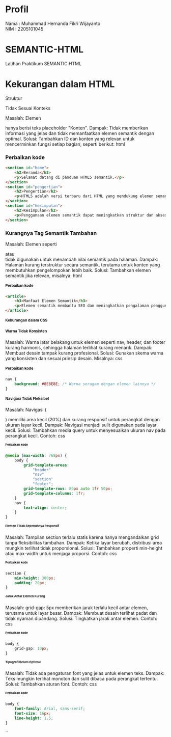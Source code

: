 # Profil
Nama    : Muhammad Hernanda Fikri Wijayanto
<br>
NIM     : 2205101045

# SEMANTIC-HTML
Latihan Praktikum SEMANTIC HTML

# Kekurangan dalam HTML
Struktur <section> Tidak Sesuai Konteks

Masalah: Elemen <section> hanya berisi teks placeholder "Konten".
Dampak: Tidak memberikan informasi yang jelas dan tidak memanfaatkan elemen semantik dengan optimal.
Solusi: Tambahkan ID dan konten yang relevan untuk mencerminkan fungsi setiap bagian, seperti berikut:
html
# Perbaikan kode
```html
<section id="home">
    <h2>Beranda</h2>
    <p>Selamat datang di panduan HTML5 semantik.</p>
</section>
<section id="pengertian">
    <h2>Pengertian</h2>
    <p>HTML5 adalah versi terbaru dari HTML yang mendukung elemen semantik.</p>
</section>
<section id="kesimpulan">
    <h2>Kesimpulan</h2>
    <p>Penggunaan elemen semantik dapat meningkatkan struktur dan aksesibilitas web.</p>
</section>
```
# Kurangnya Tag Semantik Tambahan
Masalah: Elemen seperti <article> atau <aside> tidak digunakan untuk menambah nilai semantik pada halaman.
Dampak: Halaman kurang terstruktur secara semantik, terutama untuk konten yang membutuhkan pengelompokan lebih baik.
Solusi: Tambahkan elemen semantik jika relevan, misalnya:
html
# Perbaikan kode
```html
<article>
    <h3>Manfaat Elemen Semantik</h3>
    <p>Elemen semantik membantu SEO dan meningkatkan pengalaman pengguna.</p>
</article>
```
# Kekurangan dalam CSS
# Warna Tidak Konsisten

Masalah: Warna latar belakang untuk elemen seperti nav, header, dan footer kurang harmonis, sehingga halaman terlihat kurang menarik.
Dampak: Membuat desain tampak kurang profesional.
Solusi: Gunakan skema warna yang konsisten dan sesuai prinsip desain. Misalnya:
css

# Perbaikan kode
```css
nav {
    background: #8E8E8E; /* Warna seragam dengan elemen lainnya */
}
```
# Navigasi Tidak Fleksibel

Masalah: Navigasi (<nav>) memiliki area kecil (20%) dan kurang responsif untuk perangkat dengan ukuran layar kecil.
Dampak: Navigasi menjadi sulit digunakan pada layar kecil.
Solusi: Tambahkan media query untuk menyesuaikan ukuran nav pada perangkat kecil. Contoh:
css
# Perbaikan kode
```css
@media (max-width: 768px) {
    body {
        grid-template-areas:
            "header"
            "nav"
            "section"
            "footer";
        grid-template-rows: 80px auto 1fr 50px;
        grid-template-columns: 1fr;
    }
    nav {
        text-align: center;
    }
}
```
# Elemen Tidak Sepenuhnya Responsif

Masalah: Tampilan section terlalu statis karena hanya mengandalkan grid tanpa fleksibilitas tambahan.
Dampak: Ketika layar berubah, distribusi area mungkin terlihat tidak proporsional.
Solusi: Tambahkan properti min-height atau max-width untuk menjaga proporsi. Contoh:
css
# Perbaikan kode
```css
section {
    min-height: 300px;
    padding: 20px;
}
```
# Jarak Antar Elemen Kurang

Masalah: grid-gap: 5px memberikan jarak terlalu kecil antar elemen, terutama untuk layar besar.
Dampak: Membuat desain terlihat padat dan tidak nyaman dipandang.
Solusi: Tingkatkan jarak antar elemen. Contoh:
css
# Perbaikan kode
```css
body {
    grid-gap: 10px;
}
```
# Tipografi Belum Optimal

Masalah: Tidak ada pengaturan font yang jelas untuk elemen teks.
Dampak: Teks mungkin terlihat monoton dan sulit dibaca pada perangkat tertentu.
Solusi: Tambahkan aturan font. Contoh:
css
# Perbaikan kode
```css
body {
    font-family: Arial, sans-serif;
    font-size: 16px;
    line-height: 1.5;
}
```
``
